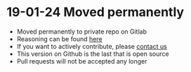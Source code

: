# 19-01-24 Moved permanently
- Moved permanently to private repo on Gitlab
- Reasoning can be found [here](https://github.com/CodeDesignInitiative/campy-app/issues/183#issuecomment-457204557)
- If you want to actively contribute, please [contact us](mailto:hello@code.design)
- This version on Github is the last that is open source
- Pull requests will not be accepted any longer
